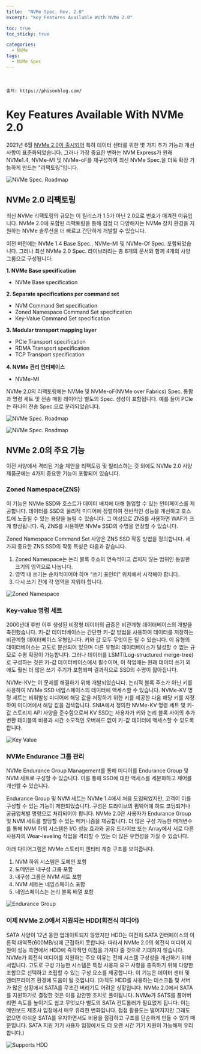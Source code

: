 ```yaml
---
title:  "NVMe Spec. Rev. 2.0"
excerpt: "Key Features Available With NVMe 2.0"

toc: true
toc_sticky: true

categories:
  - NVMe
tags:
  - NVMe Spec
---
```


<br>



```
출처: https://phisonblog.com/
```

# Key Features Available With NVMe 2.0

2021년 6월 [NVMe 2.0이 출시되어](https://nvmexpress.org/) 특히 데이터 센터를 위한 몇 가지 추가 기능과 개선 사항이 표준화되었습니다. 그러나 가장 중요한 변화는 NVM Express가 원래 NVMe1.4, NVMe-MI 및 NVMe-oF를 재구성하여 최신 NVMe Spec.을 더욱 확장 가능하게 만드는 "리팩토링"입니다.

![NVMe Spec. Roadmap](/assets/images/NVMeSpecRoadmap.png)



## NVMe 2.0 리팩토링

최신 NVMe 리팩토링의 규모는 이 릴리스가 1.5가 아닌 2.0으로 번호가 매겨진 이유입니다. NVMe 2.0에 포함된 리팩토링을 통해 점점 더 다양해지는 NVMe 장치 환경을 지원하는 NVMe 솔루션을 더 빠르고 간단하게 개발할 수 있습니다.

이전 버전에는 NVMe 1.4 Base Spec., NVMe-MI 및 NVMe-Of Spec. 포함되었습니다. 그러나 최신 NVMe 2.0 Spec. 라이브러리는 총 8개의 문서와 함께 4개의 사양 그룹으로 구성됩니다.

**1. NVMe Base specification**

- NVMe Base specification

**2. Separate specifications per command set**

- NVM Command Set specification
- Zoned Namespace Command Set specification
- Key-Value Command Set specification

**3. Modular transport mapping layer**

- PCIe Transport specification
- RDMA Transport specification
- TCP Transport specification

**4. NVMe 관리 인터페이스**

- NVMe-MI

NVMe 2.0의 리팩토링에는 NVMe 및 NVMe-oF(NVMe over Fabrics) Spec. 통합과 명령 세트 및 전송 매핑 레이어당 별도의 Spec. 생성이 포함됩니다. 예를 들어 PCIe는 하나의 전송 Spec.으로 분리되었습니다.

![NVMe Spec. Roadmap](/assets/images/nvme2_1.webp)

![NVMe Spec. Roadmap](/assets/images/nvme2_2.webp)

 

## NVMe 2.0의 주요 기능

이전 사양에서 격리된 기술 제안을 리팩토링 및 릴리스하는 것 외에도 NVMe 2.0 사양 제품군에는 4가지 중요한 기능이 포함되어 있습니다.

### Zoned Namespace(ZNS)

이 기능은 NVMe SSD와 호스트가 데이터 배치에 대해 협업할 수 있는 인터페이스를 제공합니다. 데이터를 SSD의 물리적 미디어에 정렬하여 전반적인 성능을 개선하고 호스트에 노출될 수 있는 용량을 늘릴 수 있습니다. 그 이상으로 ZNS를 사용하면 WAF가 크게 향상됩니다. 즉, ZNS를 사용하면 NVMe SSD의 수명을 연장할 수 있습니다.

Zoned Namespace Command Set 사양은 ZNS SSD 작동 방법을 정의합니다. 세 가지 중요한 ZNS SSD의 작동 특성은 다음과 같습니다.

1. Zoned Namespace는 논리 블록 주소의 연속적이고 겹치지 않는 범위인 동일한 크기의 영역으로 나눕니다.
2. 영역 내 쓰기는 순차적이어야 하며 “쓰기 포인터” 위치에서 시작해야 합니다.
3. 다시 쓰기 전에 각 영역을 지워야 합니다.

![Zoned Namespace](/assets/images/nvme2_3.webp)

 

### Key-value 명령 세트

2000년대 후반 이후 생성된 비정형 데이터의 급증은 비관계형 데이터베이스의 개발을 촉진했습니다. 키-값 데이터베이스는 간단한 키-값 방법을 사용하여 데이터를 저장하는 비관계형 데이터베이스 유형입니다. 키와 값 모두 무엇이든 될 수 있습니다. 이 유형의 데이터베이스는 고도로 분산되어 있으며 다른 유형의 데이터베이스가 달성할 수 없는 규모로 수평 확장이 가능합니다. 그러나 데이터를 LSMT(Log-structured merge-tree)로 구성하는 것은 키-값 데이터베이스에서 필수이며, 이 작업에는 원래 데이터 쓰기 외에도 훨씬 더 많은 쓰기 주기가 포함되며 결과적으로 SSD의 수명이 짧아집니다.

NVMe-KV는 이 문제를 해결하기 위해 개발되었습니다. 논리적 블록 주소가 아닌 키를 사용하여 NVMe SSD 네임스페이스의 데이터에 액세스할 수 있습니다. NVMe-KV 명령 세트는 비휘발성 미디어에 해당 값을 저장하기 위한 키를 제공한 다음 해당 키를 지정하여 미디어에서 해당 값을 검색합니다. SNIA에서 정의한 NVMe-KV 명령 세트 및 키-값 스토리지 API 사양을 준수함으로써 KV SSD는 사용자가 키와 논리 블록 사이의 추가 변환 테이블의 비용과 시간 소모적인 오버헤드 없이 키-값 데이터에 액세스할 수 있도록 합니다.

![Key Value](/assets/images/nvme2_4.webp) 

 

### NVMe Endurance 그룹 관리

NVMe Endurance Group Management를 통해 미디어를 Endurance Group 및 NVM 세트로 구성할 수 있습니다. 이를 통해 SSD에 대한 액세스를 세분화하고 제어를 개선할 수 있습니다.

Endurance Group 및 NVM 세트는 NVMe 1.4에서 처음 도입되었지만, 고객이 이를 구성할 수 있는 기능이 제한되었습니다. 구성은 드라이브의 펌웨어에 하드 코딩되거나 공급업체별 명령으로 처리되어야 합니다. NVMe 2.0은 사용자가 Endurance Group 및 NVM 세트를 할당할 수 있는 메커니즘을 제공합니다. 더 많은 구성 가능한 매개변수를 통해 NVM 하위 시스템은 I/O 성능 효과와 공유 드라이브 또는 Array에서 서로 다른 사용자의 Wear-leveling 작업을 격리할 수 있는 더 많은 유연성을 가질 수 있습니다.

아래 다이어그램은 NVMe 스토리지 엔티티 계층 구조를 보여줍니다.

1. NVM 하위 시스템은 도메인 포함
2. 도메인은 내구성 그룹 포함
3. 내구성 그룹은 NVM 세트 포함
4. NVM 세트는 네임스페이스 포함
5. 네임스페이스는 논리 블록 배열 포함

![Endurance Group](/assets/images/nvme2_5.webp)

 

### 이제 NVMe 2.0에서 지원되는 HDD(회전식 미디어)

SATA 사양이 12년 동안 업데이트되지 않았지만 HDD는 여전히 SATA 인터페이스의 이론적 대역폭(600MB/s)에 근접하지 못합니다. 따라서 NVMe 2.0의 회전식 미디어 지원이 성능 측면에서 HDD에 즉각적인 이점을 가져다 줄 것으로 기대하지 않습니다. NVMe가 회전식 미디어를 지원하는 주요 이유는 전체 시스템 구성성을 개선하기 위해서입니다. 고도로 구성 가능한 시스템은 특정 사용자 요구 사항을 충족하기 위해 다양한 조합으로 선택하고 조립할 수 있는 구성 요소를 제공합니다. 이 기능은 데이터 센터 및 엔터프라이즈 환경에 도움이 될 것입니다. (아직도 HDD를 사용하는 데스크톱 및 서버가 많은 상황에서 SATA를 무조건 버리기도 어려운 상황입니다. NVMe 2.0에서 SATA를 지원하기로 결정한 것은 이를 감안한 조치로 풀이됩니다. NVMe가 SATS를 품어버리면 속도를 높이기도 쉽고 무엇보다 별도의 SATA 컨트롤러가 필요없게 됩니다. 이는 메인보드 제조사 입장에서 매우 유리한 변화입니다. 점점 활용도는 떨어지지만 그래도 없으면 아쉬운 SATA를 유지하면서도 비용을 절감하고 구조를 단순하게 만들 수 있기 때문입니다. SATA 지원 기기 사용자 입장에서도 더 오랜 시간 기기 지원이 가능해져 유리합니다.)

![Supports HDD](/assets/images/nvme2_6.webp)

 


